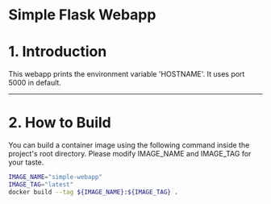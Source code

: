 Simple Flask Webapp
======================

# 1. Introduction
This webapp prints the environment variable 'HOSTNAME'. It uses port 5000 in default.
****
# 2. How to Build
You can build a container image using the following command inside the project's root directory.
Please modify IMAGE_NAME and IMAGE_TAG for your taste. 
``` bash
IMAGE_NAME="simple-webapp"
IMAGE_TAG="latest"
docker build --tag ${IMAGE_NAME}:${IMAGE_TAG} .
```
